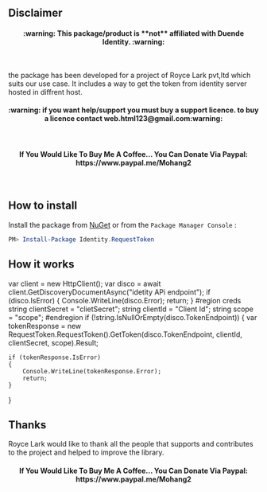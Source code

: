 ## Disclaimer

<h4 align="center">:warning: This package/product is **not** affiliated with Duende Identity. :warning:</h4><br>

the package has been developed for a project of Royce Lark pvt,ltd which suits our use case. It includes a way to get the token from identity server hosted in diffrent host.


<h4 align="center">:warning: if you want help/support you must buy a support licence. to buy a licence contact web.html123@gmail.com:warning:</h4><br>
<h4 align="center"> If You Would Like To Buy Me A Coffee... You Can Donate Via Paypal: https://www.paypal.me/Mohang2 </h4><br>

## How to install

Install the package from [NuGet](https://www.nuget.org/) or from the `Package Manager Console` :
```powershell
PM> Install-Package Identity.RequestToken
```


## How it works 



var client = new HttpClient();
var disco = await client.GetDiscoveryDocumentAsync("idetity APi endpoint");
if (disco.IsError)
{
    Console.WriteLine(disco.Error);
    return;
}
#region creds
string clientSecret = "clietSecret";
string clientId = "Client Id";
string scope = "scope";
#endregion
if (!string.IsNullOrEmpty(disco.TokenEndpoint))
{
    var tokenResponse = new RequestToken.RequestToken().GetToken(disco.TokenEndpoint, clientId, clientSecret, scope).Result;

    if (tokenResponse.IsError)
    {
        Console.WriteLine(tokenResponse.Error);
        return;
    }

}



## Thanks

Royce Lark would like to thank all the people that supports and contributes to the project and helped to improve the library. 

<h4 align="center"> If You Would Like To Buy Me A Coffee... You Can Donate Via Paypal: https://www.paypal.me/Mohang2 </h4><br>


